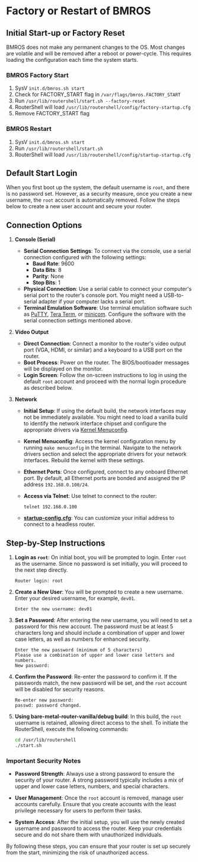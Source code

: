 # Factory or Restart of BMROS

## Initial Start-up or Factory Reset

BMROS does not make any permanent changes to the OS. Most changes are volatile and will be removed after a reboot or power-cycle. This requires loading the configuration each time the system starts.

### BMROS Factory Start

1. SysV `init.d/bmros.sh start`
2. Check for FACTORY_START flag in `/var/flags/bmros.FACTORY_START`
3. Run `/usr/lib/routershell/start.sh --factory-reset`
4. RouterShell will load `/usr/lib/routershell/config/factory-startup.cfg`
5. Remove FACTORY_START flag

### BMROS Restart

1. SysV `init.d/bmros.sh start`
2. Run `/usr/lib/routershell/start.sh`
3. RouterShell will load `/usr/lib/routershell/config/startup-startup.cfg`

## Default Start Login

When you first boot up the system, the default username is `root`, and there is no password set. However, as a security measure, once you create a new username, the `root` account is automatically removed. Follow the steps below to create a new user account and secure your router.

## Connection Options

1. **Console (Serial)**
   - **Serial Connection Settings**: To connect via the console, use a serial connection configured with the following settings:
     - **Baud Rate**: 9600
     - **Data Bits**: 8
     - **Parity**: None
     - **Stop Bits**: 1
   - **Physical Connection**: Use a serial cable to connect your computer's serial port to the router's console port. You might need a USB-to-serial adapter if your computer lacks a serial port.
   - **Terminal Emulation Software**: Use terminal emulation software such as [PuTTY](https://www.chiark.greenend.org.uk/~sgtatham/putty/latest.html), [Tera Term](https://ttssh2.osdn.jp/index.html.en), or [minicom](https://help.ubuntu.com/community/Minicom). Configure the software with the serial connection settings mentioned above.

2. **Video Output**
   - **Direct Connection**: Connect a monitor to the router's video output port (VGA, HDMI, or similar) and a keyboard to a USB port on the router.
   - **Boot Process**: Power on the router. The BIOS/bootloader messages will be displayed on the monitor.
   - **Login Screen**: Follow the on-screen instructions to log in using the default `root` account and proceed with the normal login procedure as described below.

3. **Network**
   - **Initial Setup**: If using the default build, the network interfaces may not be immediately available. You might need to load a vanilla build to identify the network interface chipset and configure the appropriate drivers via [Kernel Menuconfig](kernel.md).
   - **Kernel Menuconfig**: Access the kernel configuration menu by running `make menuconfig` in the terminal. Navigate to the network drivers section and select the appropriate drivers for your network interfaces. Rebuild the kernel with these settings.
   - **Ethernet Ports**: Once configured, connect to any onboard Ethernet port. By default, all Ethernet ports are bonded and assigned the IP address `192.168.0.100/24`.
   - **Access via Telnet**: Use telnet to connect to the router:
  
     ```shell
     telnet 192.168.0.100
     ```

   - [**startup-config.cfg**](../yocto-meta-layers/meta-bare-metal-router/recipes-core/router-shell/files/startup-config.cfg): You can customize your initial address to connect to a headless router.

## Step-by-Step Instructions

1. **Login as `root`**: On initial boot, you will be prompted to login. Enter `root` as the username. Since no password is set initially, you will proceed to the next step directly.

   ```shell
   Router login: root
   ```

2. **Create a New User**: You will be prompted to create a new username. Enter your desired username, for example, `dev01`.

   ```shell
   Enter the new username: dev01
   ```

3. **Set a Password**: After entering the new username, you will need to set a password for this new account. The password must be at least 5 characters long and should include a combination of upper and lower case letters, as well as numbers for enhanced security.

   ```shell
   Enter the new password (minimum of 5 characters)
   Please use a combination of upper and lower case letters and numbers.
   New password:
   ```

4. **Confirm the Password**: Re-enter the password to confirm it. If the passwords match, the new password will be set, and the `root` account will be disabled for security reasons.

   ```shell
   Re-enter new password: 
   passwd: password changed.
   ```

5. **Using bare-metal-router-vanilla/debug build**: In this build, the `root` username is retained, allowing direct access to the shell. To initiate the RouterShell, execute the following commands:

   ```bash
   cd /usr/lib/routershell
   ./start.sh
   ```

### Important Security Notes

- **Password Strength**: Always use a strong password to ensure the security of your router. A strong password typically includes a mix of upper and lower case letters, numbers, and special characters.
  
- **User Management**: Once the `root` account is removed, manage user accounts carefully. Ensure that you create accounts with the least privilege necessary for users to perform their tasks.

- **System Access**: After the initial setup, you will use the newly created username and password to access the router. Keep your credentials secure and do not share them with unauthorized individuals.

By following these steps, you can ensure that your router is set up securely from the start, minimizing the risk of unauthorized access.
